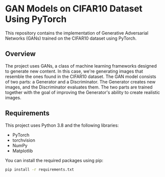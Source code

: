# GAN Models on CIFAR10 Dataset Using PyTorch

This repository contains the implementation of Generative Adversarial Networks (GANs) trained on the CIFAR10 dataset using PyTorch.

## Overview

The project uses GANs, a class of machine learning frameworks designed to generate new content. In this case, we're generating images that resemble the ones found in the CIFAR10 dataset. The GAN model consists of two parts: a Generator and a Discriminator. The Generator creates new images, and the Discriminator evaluates them. The two parts are trained together with the goal of improving the Generator's ability to create realistic images.

## Requirements

This project uses Python 3.8 and the following libraries:

- PyTorch
- torchvision
- NumPy
- Matplotlib

You can install the required packages using pip:

```bash
pip install -r requirements.txt